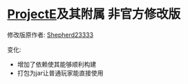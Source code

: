 # [ProjectE](https://github.com/sinkillerj/ProjectE)及其附属 非官方修改版
  修改版原作者: [Shepherd23333](https://github.com/Shepherd23333)

变化:
* 增加了依赖使其能够顺利构建
* 打包为jar让普通玩家能直接使用


